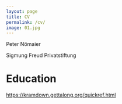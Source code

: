 ```yaml
---
layout: page
title: CV
permalink: /cv/
image: 01.jpg
---
```


Peter Nömaier

Sigmung Freud Privatstiftung

# Education

https://kramdown.gettalong.org/quickref.html
